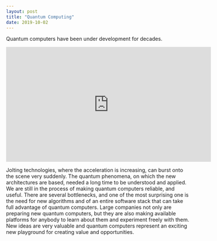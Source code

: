 ```yaml
---
layout: post
title: "Quantum Computing"
date: 2019-10-02
---
```


Quantum computers have been under development for decades.

<iframe width="560" height="315" src="https://www.youtube.com/embed/7N-rS7jwxHw" frameborder="0" allow="accelerometer; autoplay; clipboard-write; encrypted-media; gyroscope; picture-in-picture" allowfullscreen></iframe>

Jolting technologies, where the acceleration is increasing, can burst onto the scene very suddenly.
The quantum phenomena, on which the new architectures are based, needed a long time to be understood and applied. We are still in the process of making quantum computers reliable, and useful. There are several bottlenecks, and one of the most surprising one is the need for new algorithms and of an entire software stack that can take full advantage of quantum computers.
Large companies not only are preparing new quantum computers, but they are also making available platforms for anybody to learn about them and experiment freely with them. New ideas are very valuable and quantum computers represent an exciting new playground for creating value and opportunities.
